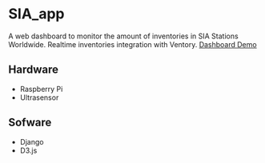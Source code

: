 # SIA_app
A web dashboard to monitor the amount of inventories in SIA Stations Worldwide. Realtime inventories integration with Ventory.
[Dashboard Demo](https://www.youtube.com/watch?time_continue=43&v=bVgsyYXPHWE)

## Hardware
- Raspberry Pi
- Ultrasensor

## Sofware
- Django
- D3.js

